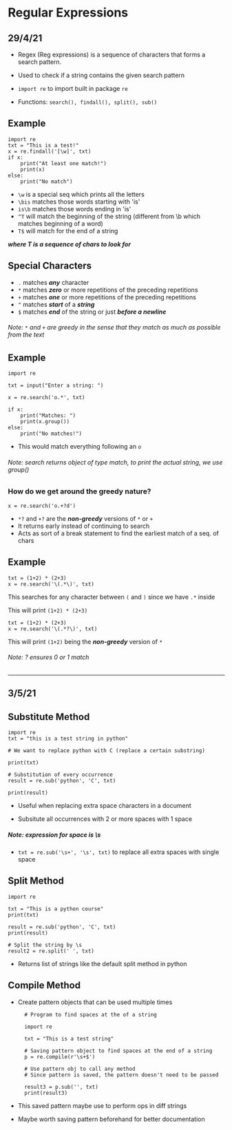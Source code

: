 # Regular Expressions

## 29/4/21

- Regex (Reg expressions) is a sequence of characters that forms a search pattern.

- Used to check if a string contains the given search pattern

- `import re` to import built in package `re`

- Functions: `search(), findall(), split(), sub()`

## Example
    import re
    txt = "This is a test!"
    x = re.findall('[\w]', txt)
    if x:
        print("At least one match!")
        print(x)
    else:
        print("No match")

- `\w` is a special seq which prints all the letters
- `\bis` matches those words starting with 'is'
- `is\b` matches those words ending in 'is'
- `^T` will match the beginning of the string (different from \b which matches beginning of a word) 
- `T$` will match for the end of a string

**_where T is a sequence of chars to look for_**

## Special Characters

* `.` matches ***any*** character
* `*` matches ***zero*** or more repetitions of the preceding repetitions
* `+` matches ***one*** or more repetitions of the preceding repetitions
* `^` matches ***start*** of a ***string***
* `$` matches ***end*** of the string or just ***before a newline***

###### *Note: `*` and `+` are greedy in the sense that they match as much as possible from the text*

## Example
    import re

    txt = input("Enter a string: ")

    x = re.search('o.*', txt)

    if x:
        print("Matches: ")
        print(x.group())
    else:
        print("No matches!")

* This would match everything following an `o`

###### *Note: search returns object of type match, to print the actual string, we use group()*

### How do we get around the greedy nature?

    x = re.search('o.+?d')

- `*?` and `+?` are the _**non-greedy**_ versions of `*` or `+`
- It returns early instead of continuing to search
- Acts as sort of a break statement to find the earliest match of a seq. of chars

## Example
    txt = (1+2) * (2+3)
    x = re.search('\(.*\)', txt)

This searches for any character between `(` and `)` since we have `.*` inside

This will print `(1+2) * (2+3)`

    txt = (1+2) * (2+3)
    x = re.search('\(.*?\)', txt)

This will print `(1+2)` being the ***non-greedy*** version of `*`

###### *Note: ? ensures 0 or 1 match*

***

## 3/5/21

## Substitute Method

    import re 
    txt = "this is a test string in python"

    # We want to replace python with C (replace a certain substring)

    print(txt)
    
    # Substitution of every occurrence
    result = re.sub('python', 'C', txt)

    print(result)

- Useful when replacing extra space characters in a document

- Subsitute all occurrences with 2 or more spaces with 1 space

##### Note: expression for space is \s

- `txt = re.sub('\s+', '\s', txt)` to replace all extra spaces with single space 

## Split Method

    import re

    txt = "This is a python course"
    print(txt)

    result = re.sub('python', 'C', txt)
    print(result)

    # Split the string by \s
    result2 = re.split(' ', txt)

- Returns list of strings like the default split method in python

## Compile Method

- Create pattern objects that can be used multiple times

        # Program to find spaces at the of a string
        
        import re

        txt = "This is a test string"

        # Saving pattern object to find spaces at the end of a string
        p = re.compile(r'\s+$')

        # Use pattern obj to call any method
        # Since pattern is saved, the pattern doesn't need to be passed

        result3 = p.sub('', txt)
        print(result3)

- This saved pattern maybe use to perform ops in diff strings

- Maybe worth saving pattern beforehand for better documentation